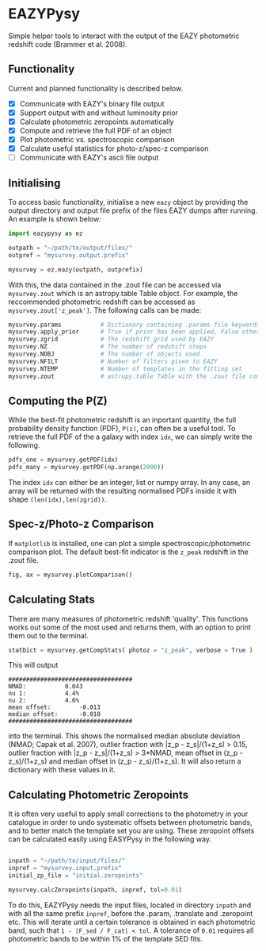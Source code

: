# EAZYPysy
Simple helper tools to interact with the output of the EAZY photometric redshift code (Brammer et al. 2008).

## Functionality
Current and planned functionality is described below.

- [x] Communicate with EAZY's binary file output
- [x] Support output with and without luminosity prior
- [x] Calculate photometric zeropoints automatically
- [x] Compute and retrieve the full PDF of an object
- [x] Plot photometric vs. spectroscopic comparison
- [x] Calculate useful statistics for photo-z/spec-z comparison
- [ ] Communicate with EAZY's ascii file output

## Initialising
To access basic functionality, initialise a new `eazy` object by providing the output directory and output file prefix of the files EAZY dumps after running. An example is shown below:
```python
import eazypysy as ez

outpath = "~/path/to/output/files/"
outpref = "mysurvey.output.prefix"

mysurvey = ez.eazy(outpath, outprefix)
```

With this, the data contained in the .zout file can be accessed via `mysurvey.zout` which is an astropy.table Table object. For example, the reccommended photometric redshift can be accessed as `mysurvey.zout['z_peak']`. The following calls can be made:
```python
mysurvey.params           # Dictionary containing .params file keywords and calues
mysurvey.apply_prior      # True if prior has been applied, False otherwise
mysurvey.zgrid            # The redshift grid used by EAZY
mysurvey.NZ               # The number of redshift steps
mysurvey.NOBJ             # The number of objects used
mysurvey.NFILT            # Number of filters given to EAZY
mysurvey.NTEMP            # Number of templates in the fitting set
mysurvey.zout             # astropy.table Table with the .zout file contents
```

## Computing the P(Z)
While the best-fit photometric redshift is an inportant quantity, the full probability density function (PDF), `P(z)`, can often be a useful tool. To retrieve the full PDF of the a galaxy with index `idx`, we can simply write the following.

```python
pdfs_one = mysurvey.getPDF(idx)
pdfs_many = mysurvey.getPDF(np.arange(2000))
```
The index `idx` can either be an integer, list or numpy array. In any case, an array will be returned with the resulting normalised PDFs inside it with shape `(len(idx),len(zgrid))`.

## Spec-z/Photo-z Comparison
If `matplotlib` is installed, one can plot a simple spectroscopic/photometric comparison plot. The default best-fit indicator is the `z_peak` redshift in the .zout file.
```python
fig, ax = mysurvey.plotComparison()
```

## Calculating Stats
There are many measures of photometric redshift 'quality'. This functions works out some of the most used and returns them, with an option to print them out to the terminal.
```python
statDict = mysurvey.getCompStats( photoz = "z_peak", verbose = True )
```
This will output 
```
###################################
NMAD: 			0.043
nu 1: 			4.4%
nu 2: 			4.6%
mean offset: 		-0.013
median offset: 		-0.010
###################################
```
into the terminal. This shows the normalised median absolute deviation (NMAD; Capak et al. 2007), outlier fraction with |z_p - z_s|/(1+z_s) > 0.15, outlier fraction with |z_p - z_s|/(1+z_s) > 3*NMAD, mean offset in (z_p - z_s)/(1+z_s) and median offset in (z_p - z_s)/(1+z_s). It will also return a dictionary with these values in it.

## Calculating Photometric Zeropoints
It is often very useful to apply small corrections to the photometry in your catalogue in order to undo systematic offsets between photometric bands, and to better match the template set you are using. These zeropoint offsets can be calculated easily using EASYPysy in the following way.

```python

inpath = "~/path/to/input/files/"
inpref = "mysurvey.input.prefix"
initial_zp_file = "initial.zeropoints"

mysurvey.calcZeropoints(inpath, inpref, tol=0.01)
```

To do this, EAZYPysy needs the input files, located in directory `inpath` and with all the same prefix `inpref`, before the .param, .translate and .zeropoint etc. This will iterate until a certain tolerance is obtained in each photometric band, such that `1 - |F_sed / F_cat| < tol`. A tolerance of `0.01` requires all photometric bands to be within 1% of the template SED fits.
